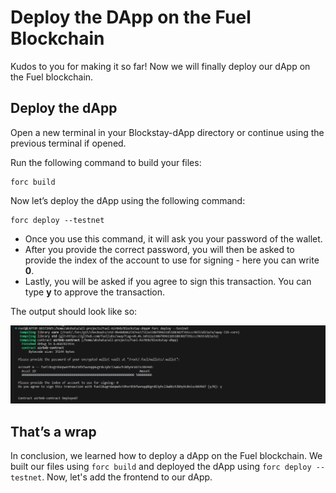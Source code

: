 # Deploy the DApp on the Fuel Blockchain

Kudos to you for making it so far! Now we will finally deploy our dApp on the Fuel blockchain. 

## Deploy the dApp

Open a new terminal in your Blockstay-dApp directory or continue using the previous terminal if opened. 

Run the following command to build your files:

```
forc build
```

Now let’s deploy the dApp using the following command:

```
forc deploy --testnet
```

- Once you use this command, it will ask you your password of the wallet.
- After you provide the correct password, you will then be asked to provide the index of the account to use for signing - here you can write **0**.
- Lastly, you will be asked if you agree to sign this transaction. You can type **y** to approve the transaction.

The output should look like so: 

 

![Screenshot (14).png](https://raw.githubusercontent.com/0xmetaschool/Learning-Projects/refs/heads/main/assests_for_all/assets_for_airbnb_fuel/Deploy%20the%20DApp%20on%20the%20Fuel%20Blockchain/Screenshot_(14).webp)

## That’s a wrap

In conclusion, we learned how to deploy a dApp on the Fuel blockchain. We built our files using `forc build` and deployed the dApp using `forc deploy --testnet`. Now, let's add the frontend to our dApp.